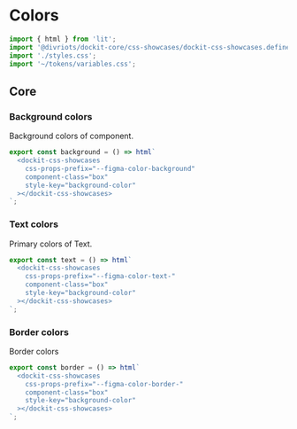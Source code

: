 # Colors

```js script
import { html } from 'lit';
import '@divriots/dockit-core/css-showcases/dockit-css-showcases.define.js';
import './styles.css';
import '~/tokens/variables.css';
```

## Core

### Background colors

Background colors of component.

```js story
export const background = () => html`
  <dockit-css-showcases
    css-props-prefix="--figma-color-background"
    component-class="box"
    style-key="background-color"
  ></dockit-css-showcases>
`;
```

### Text colors

Primary colors of Text.

```js story
export const text = () => html`
  <dockit-css-showcases
    css-props-prefix="--figma-color-text-"
    component-class="box"
    style-key="background-color"
  ></dockit-css-showcases>
`;
```

### Border colors

Border colors

```js story
export const border = () => html`
  <dockit-css-showcases
    css-props-prefix="--figma-color-border-"
    component-class="box"
    style-key="background-color"
  ></dockit-css-showcases>
`;
```

